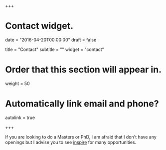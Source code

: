 +++
# Contact widget.

date = "2016-04-20T00:00:00"
draft = false

title = "Contact"
subtitle = ""
widget = "contact"

# Order that this section will appear in.
weight = 50

# Automatically link email and phone?
autolink = true

+++

If you are looking to do a Masters or PhD, I am afraid that I don't have any openings but I advise you to see [inspire](http://inspirehep.net/collection/Jobs) for many opportunities.
